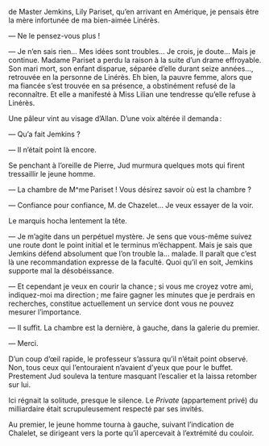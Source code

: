 de Master Jemkins, Lily Pariset, qu’en arrivant en Amérique, je pensais être
la mère infortunée de ma bien-aimée Linérès.

— Ne le pensez-vous plus !

— Je n’en sais rien… Mes idées sont troubles… Je crois, je doute…
Mais je continue. Madame Pariset a perdu la raison à la suite d’un drame
effroyable. Son mari mort, son enfant disparue, séparée d’elle durant seize
années…, retrouvée en la personne de Linérès. Eh bien, la pauvre femme,
alors que ma fiancée s’est trouvée en sa présence, a obstinément refusé de
la reconnaître. Et elle a manifesté à Miss Lilian une tendresse qu’elle refuse à Linérès.

Une pâleur vint au visage d’Allan. D’une voix altérée il demanda :

— Qu’a fait Jemkins ?

— Il n’était point là encore.

Se penchant à l’oreille de Pierre, Jud murmura quelques mots qui firent
tressaillir le jeune homme.

— La chambre de M^me Pariset ! Vous désirez savoir où est la chambre ?

— Confiance pour confiance, M. de Chazelet… Je veux essayer de la voir.

Le marquis hocha lentement la tête.

— Je m’agite dans un perpétuel mystère. Je sens que vous-même suivez une route dont le point initial et le terminus m’échappent. Mais je sais que
Jemkins défend absolument que l’on trouble la… malade. Il paraît que c’est
là une recommandation expresse de la faculté. Quoi qu’il en soit, Jemkins
supporte mal la désobéissance.

— Et cependant je veux en courir la chance ; si vous me croyez votre ami, indiquez-moi ma direction ; me faire gagner les minutes que je perdrais
en recherches, constitue actuellement un service dont vous ne pouvez mesurer l’importance.

— Il suffit. La chambre est la dernière, à gauche, dans la galerie du
premier.

— Merci.

D’un coup d’œil rapide, le professeur s’assura qu’il n’était point observé.
Non, tous ceux qui l’entouraient n’avaient d’yeux que pour le buffet. Prestement Jud souleva la tenture masquant l’escalier et la laissa retomber
sur lui.

Ici régnait la solitude, presque le silence. Le _Private_ (appartement privé)
du milliardaire était scrupuleusement respecté par ses invités.

Au premier, le jeune homme tourna à gauche, suivant l’indication de Chalelet, se dirigeant vers la porte qu’il apercevait à l’extrémité du couloir.
